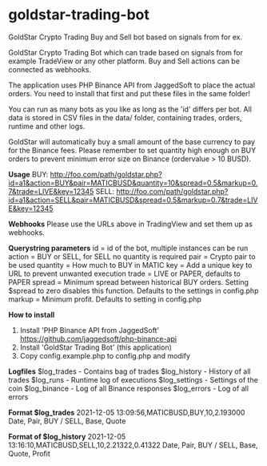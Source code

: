 # goldstar-trading-bot
GoldStar Crypto Trading Buy and Sell bot based on signals from for ex.

GoldStar Crypto Trading Bot which can trade based on signals from for
example TradeView or any other platform. Buy and Sell actions can be
connected as webhooks.

The application uses PHP Binance API from JaggedSoft to place the
actual orders. You need to install that first and put these files in 
the same folder!

You can run as many bots as you like as long as the 'id' differs per
bot. All data is stored in CSV files in the data/ folder, containing
trades, orders, runtime and other logs. 

GoldStar will automatically buy a small amount of the base currency
to pay for the Binance fees. Please remember to set quantity high 
enough on BUY orders to prevent minimum error size on Binance 
(ordervalue > 10 BUSD).

**Usage**
BUY: http://foo.com/path/goldstar.php?id=a1&action=BUY&pair=MATICBUSD&quantity=10&spread=0.5&markup=0.7&trade=LIVE&key=12345
SELL: http://foo.com/path/goldstar.php?id=a1&action=SELL&pair=MATICBUSD&spread=0.5&markup=0.7&trade=LIVE&key=12345

**Webhooks**
Please use the URLs above in TradingView and set them up as webhooks.

**Querystring parameters**
id       = id of the bot, multiple instances can be run
action   = BUY or SELL, for SELL no quantity is required
pair     = Crypto pair to be used
quantity = How much to BUY in MATIC
key      = Add a unique key to URL to prevent unwanted execution
trade    = LIVE or PAPER, defaults to PAPER
spread   = Minimum spread between historical BUY orders. Setting 
           $spread to zero disables this function. Defaults to 
					 the settings in config.php
markup   = Minimum profit. Defaults to setting in config.php

**How to install**
1) Install 'PHP Binance API from JaggedSoft'
   https://github.com/jaggedsoft/php-binance-api
2) Install 'GoldStar Trading Bot' (this application)
3) Copy config.example.php to config.php and modify

**Logfiles**
$log_trades    - Contains bag of trades
$log_history   - History of all trades
$log_runs      - Runtime log of executions
$log_settings	 - Settings of the coin
$log_binance   - Log of all Binance responses
$log_errors    - Log of all errors

**Format $log_trades**
2021-12-05 13:09:56,MATICBUSD,BUY,10,2.193000
Date, Pair, BUY / SELL, Base, Quote

**Format of $log_history**
2021-12-05 13:16:10,MATICBUSD,SELL,10,2.21322,0.41322
Date, Pair, BUY / SELL, Base, Quote, Profit